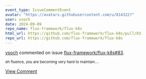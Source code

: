 ```yaml
---
event_type: IssueCommentEvent
avatar: "https://avatars.githubusercontent.com/u/814322?"
user: vsoch
date: 2024-09-09
repo_name: flux-framework/flux-k8s
html_url: https://github.com/flux-framework/flux-k8s/pull/83
repo_url: https://github.com/flux-framework/flux-k8s
---
```


<a href='https://github.com/vsoch' target='_blank'>vsoch</a> commented on issue <a href='https://github.com/flux-framework/flux-k8s/pull/83' target='_blank'>flux-framework/flux-k8s#83</a>.

<small>oh fluence, you are becoming very hard to maintain....</small>

<a href='https://github.com/flux-framework/flux-k8s/pull/83' target='_blank'>View Comment</a>